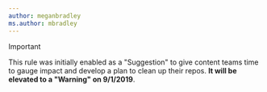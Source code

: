```yaml
---
author: meganbradley
ms.author: mbradley
---
```

> [!IMPORTANT]
> This rule was initially enabled as a "Suggestion" to give content teams time to gauge impact and develop a plan to clean up their repos. **It will be elevated to a "Warning" on 9/1/2019**.